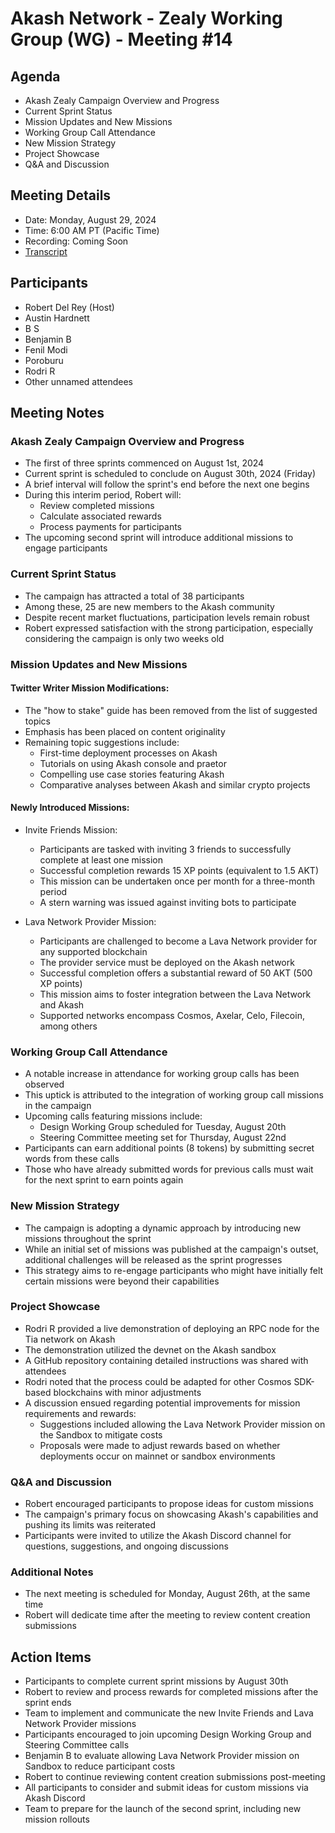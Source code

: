 # Akash Network - Zealy Working Group (WG) - Meeting #14

## Agenda

- Akash Zealy Campaign Overview and Progress
- Current Sprint Status
- Mission Updates and New Missions
- Working Group Call Attendance
- New Mission Strategy
- Project Showcase
- Q&A and Discussion

## Meeting Details
- Date: Monday, August 29, 2024
- Time: 6:00 AM PT (Pacific Time)
- Recording: Coming Soon
- [Transcript](#transcript)

## Participants
- Robert Del Rey (Host)
- Austin Hardnett
- B S
- Benjamin B
- Fenil Modi
- Poroburu
- Rodri R
- Other unnamed attendees

## Meeting Notes

### Akash Zealy Campaign Overview and Progress

- The first of three sprints commenced on August 1st, 2024
- Current sprint is scheduled to conclude on August 30th, 2024 (Friday)
- A brief interval will follow the sprint's end before the next one begins
- During this interim period, Robert will:
  - Review completed missions
  - Calculate associated rewards
  - Process payments for participants
- The upcoming second sprint will introduce additional missions to engage participants

### Current Sprint Status

- The campaign has attracted a total of 38 participants
- Among these, 25 are new members to the Akash community
- Despite recent market fluctuations, participation levels remain robust
- Robert expressed satisfaction with the strong participation, especially considering the campaign is only two weeks old

### Mission Updates and New Missions

#### Twitter Writer Mission Modifications:

- The "how to stake" guide has been removed from the list of suggested topics
- Emphasis has been placed on content originality
- Remaining topic suggestions include:
  - First-time deployment processes on Akash
  - Tutorials on using Akash console and praetor
  - Compelling use case stories featuring Akash
  - Comparative analyses between Akash and similar crypto projects

#### Newly Introduced Missions:

- Invite Friends Mission:
  - Participants are tasked with inviting 3 friends to successfully complete at least one mission
  - Successful completion rewards 15 XP points (equivalent to 1.5 AKT)
  - This mission can be undertaken once per month for a three-month period
  - A stern warning was issued against inviting bots to participate

- Lava Network Provider Mission:
  - Participants are challenged to become a Lava Network provider for any supported blockchain
  - The provider service must be deployed on the Akash network
  - Successful completion offers a substantial reward of 50 AKT (500 XP points)
  - This mission aims to foster integration between the Lava Network and Akash
  - Supported networks encompass Cosmos, Axelar, Celo, Filecoin, among others

### Working Group Call Attendance

- A notable increase in attendance for working group calls has been observed
- This uptick is attributed to the integration of working group call missions in the campaign
- Upcoming calls featuring missions include:
  - Design Working Group scheduled for Tuesday, August 20th
  - Steering Committee meeting set for Thursday, August 22nd
- Participants can earn additional points (8 tokens) by submitting secret words from these calls
- Those who have already submitted words for previous calls must wait for the next sprint to earn points again

### New Mission Strategy

- The campaign is adopting a dynamic approach by introducing new missions throughout the sprint
- While an initial set of missions was published at the campaign's outset, additional challenges will be released as the sprint progresses
- This strategy aims to re-engage participants who might have initially felt certain missions were beyond their capabilities

### Project Showcase

- Rodri R provided a live demonstration of deploying an RPC node for the Tia network on Akash
- The demonstration utilized the devnet on the Akash sandbox
- A GitHub repository containing detailed instructions was shared with attendees
- Rodri noted that the process could be adapted for other Cosmos SDK-based blockchains with minor adjustments
- A discussion ensued regarding potential improvements for mission requirements and rewards:
  - Suggestions included allowing the Lava Network Provider mission on the Sandbox to mitigate costs
  - Proposals were made to adjust rewards based on whether deployments occur on mainnet or sandbox environments

### Q&A and Discussion

- Robert encouraged participants to propose ideas for custom missions
- The campaign's primary focus on showcasing Akash's capabilities and pushing its limits was reiterated
- Participants were invited to utilize the Akash Discord channel for questions, suggestions, and ongoing discussions

### Additional Notes
- The next meeting is scheduled for Monday, August 26th, at the same time
- Robert will dedicate time after the meeting to review content creation submissions

## Action Items

- Participants to complete current sprint missions by August 30th
- Robert to review and process rewards for completed missions after the sprint ends
- Team to implement and communicate the new Invite Friends and Lava Network Provider missions
- Participants encouraged to join upcoming Design Working Group and Steering Committee calls
- Benjamin B to evaluate allowing Lava Network Provider mission on Sandbox to reduce participant costs
- Robert to continue reviewing content creation submissions post-meeting
- All participants to consider and submit ideas for custom missions via Akash Discord
- Team to prepare for the launch of the second sprint, including new mission rollouts
